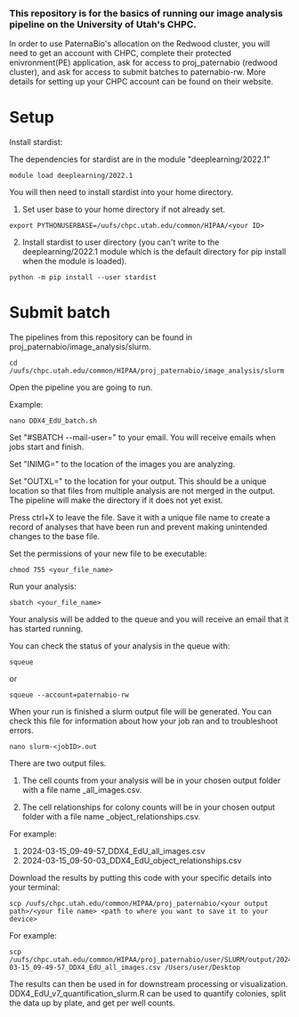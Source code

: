 ### This repository is for the basics of running our image analysis pipeline on the University of Utah's CHPC.

In order to use PaternaBio's allocation on the Redwood cluster, you will need to get an account with CHPC, complete their protected enivronment(PE) application, ask for access to proj_paternabio (redwood cluster), and ask for access to submit batches to paternabio-rw.
More details for setting up your CHPC account can be found on their website.

# Setup

Install stardist:

The dependencies for stardist are in the module "deeplearning/2022.1"
```
module load deeplearning/2022.1
```
You will then need to install stardist into your home directory.
1. Set user base to your home directory if not already set.
```
export PYTHONUSERBASE=/uufs/chpc.utah.edu/common/HIPAA/<your ID>
```
2. Install stardist to user directory (you can't write to the deeplearning/2022.1 module which is the default directory for pip install when the module is loaded).
```
python -m pip install --user stardist
```

# Submit batch

The pipelines from this repository can be found in proj_paternabio/image_analysis/slurm.
```
cd /uufs/chpc.utah.edu/common/HIPAA/proj_paternabio/image_analysis/slurm
```

Open the pipeline you are going to run.

Example:
```
nano DDX4_EdU_batch.sh
```

Set "#SBATCH --mail-user=" to your email. You will receive emails when jobs start and finish.

Set "INIMG=" to the location of the images you are analyzing.

Set "OUTXL=" to the location for your output. This should be a unique location so that files from multiple analysis are not merged in the output. The pipeline will make the directory if it does not yet exist.

Press ctrl+X to leave the file. Save it with a unique file name to create a record of analyses that have been run and prevent making unintended changes to the base file.

Set the permissions of your new file to be executable:
```
chmod 755 <your_file_name>
```

Run your analysis:
```
sbatch <your_file_name>
```

Your analysis will be added to the queue and you will receive an email that it has started running.

You can check the status of your analysis in the queue with:
```
squeue
```
or
```
squeue --account=paternabio-rw
```

When your run is finished a slurm output file will be generated. You can check this file for information about how your job ran and to troubleshoot errors.
```
nano slurm-<jobID>.out
```

There are two output files.

1. The cell counts from your analysis will be in your chosen output folder with a file name <date>_<time>_<pipeline>_all_images.csv.

2. The cell relationships for colony counts will be in your chosen output folder with a file name <data>_<time>_<pipeline>_object_relationships.csv.

For example:

1. 2024-03-15_09-49-57_DDX4_EdU_all_images.csv
2. 2024-03-15_09-50-03_DDX4_EdU_object_relationships.csv

Download the results by putting this code with your specific details into your terminal:
```
scp /uufs/chpc.utah.edu/common/HIPAA/proj_paternabio/<your output path>/<your file name> <path to where you want to save it to your device>
```
For example:
```
scp /uufs/chpc.utah.edu/common/HIPAA/proj_paternabio/user/SLURM/output/2024-03-15_09-49-57_DDX4_EdU_all_images.csv /Users/user/Desktop
```

The results can then be used in for downstream processing or visualization.
DDX4_EdU_v7_quantification_slurm.R can be used to quantify colonies, split the data up by plate, and get per well counts.  


